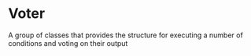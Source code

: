 Voter
=====

A group of classes that provides the structure for executing a number of conditions and voting on their output
